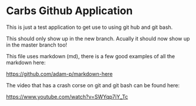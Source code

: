 # Carbs Github Application
This is just a test application to get use to using git hub and git bash.

This should only show up in the new branch. Acually it should now show up in the master branch too!


This file uses markdown (md), there is a few good examples of all the markdown here:

https://github.com/adam-p/markdown-here

The video that has a crash corse on git and git bash can be found here:

https://www.youtube.com/watch?v=SWYqp7iY_Tc